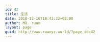 ```yaml
---
id: 42
title: 生活
date: 2018-12-16T18:43:32+08:00
author: MR. ruan
layout: page
guid: http://www.ruanyz.world/?page_id=42
---
```

